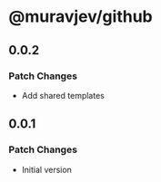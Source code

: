 # @muravjev/github

## 0.0.2

### Patch Changes

- Add shared templates

## 0.0.1

### Patch Changes

- Initial version
